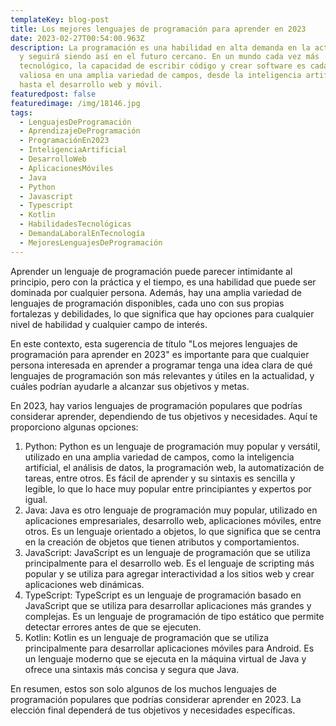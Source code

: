 ```yaml
---
templateKey: blog-post
title: Los mejores lenguajes de programación para aprender en 2023
date: 2023-02-27T00:54:00.963Z
description: La programación es una habilidad en alta demanda en la actualidad,
  y seguirá siendo así en el futuro cercano. En un mundo cada vez más
  tecnológico, la capacidad de escribir código y crear software es cada vez más
  valiosa en una amplia variedad de campos, desde la inteligencia artificial
  hasta el desarrollo web y móvil.
featuredpost: false
featuredimage: /img/18146.jpg
tags:
  - LenguajesDeProgramación
  - AprendizajeDeProgramación
  - ProgramaciónEn2023
  - InteligenciaArtificial
  - DesarrolloWeb
  - AplicacionesMóviles
  - Java
  - Python
  - Javascript
  - Typescript
  - Kotlin
  - HabilidadesTecnológicas
  - DemandaLaboralEnTecnología
  - MejoresLenguajesDeProgramación
---
```

Aprender un lenguaje de programación puede parecer intimidante al principio, pero con la práctica y el tiempo, es una habilidad que puede ser dominada por cualquier persona. Además, hay una amplia variedad de lenguajes de programación disponibles, cada uno con sus propias fortalezas y debilidades, lo que significa que hay opciones para cualquier nivel de habilidad y cualquier campo de interés.

En este contexto, esta sugerencia de título "Los mejores lenguajes de programación para aprender en 2023" es importante para que cualquier persona interesada en aprender a programar tenga una idea clara de qué lenguajes de programación son más relevantes y útiles en la actualidad, y cuáles podrían ayudarle a alcanzar sus objetivos y metas.

En 2023, hay varios lenguajes de programación populares que podrías considerar aprender, dependiendo de tus objetivos y necesidades. Aquí te proporciono algunas opciones:

1. Python: Python es un lenguaje de programación muy popular y versátil, utilizado en una amplia variedad de campos, como la inteligencia artificial, el análisis de datos, la programación web, la automatización de tareas, entre otros. Es fácil de aprender y su sintaxis es sencilla y legible, lo que lo hace muy popular entre principiantes y expertos por igual.
2. Java: Java es otro lenguaje de programación muy popular, utilizado en aplicaciones empresariales, desarrollo web, aplicaciones móviles, entre otros. Es un lenguaje orientado a objetos, lo que significa que se centra en la creación de objetos que tienen atributos y comportamientos.
3. JavaScript: JavaScript es un lenguaje de programación que se utiliza principalmente para el desarrollo web. Es el lenguaje de scripting más popular y se utiliza para agregar interactividad a los sitios web y crear aplicaciones web dinámicas.
4. TypeScript: TypeScript es un lenguaje de programación basado en JavaScript que se utiliza para desarrollar aplicaciones más grandes y complejas. Es un lenguaje de programación de tipo estático que permite detectar errores antes de que se ejecuten.
5. Kotlin: Kotlin es un lenguaje de programación que se utiliza principalmente para desarrollar aplicaciones móviles para Android. Es un lenguaje moderno que se ejecuta en la máquina virtual de Java y ofrece una sintaxis más concisa y segura que Java.

En resumen, estos son solo algunos de los muchos lenguajes de programación populares que podrías considerar aprender en 2023. La elección final dependerá de tus objetivos y necesidades específicas.